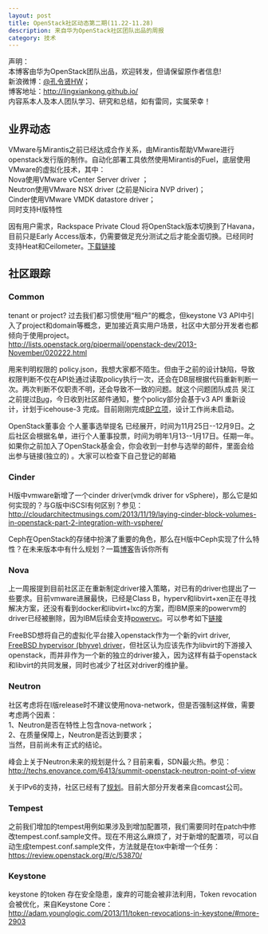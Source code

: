 ```yaml
---
layout: post
title: OpenStack社区动态第二期(11.22-11.28)
description: 来自华为OpenStack社区团队出品的周报
category: 技术
---
```


声明：  
本博客由华为OpenStack团队出品，欢迎转发，但请保留原作者信息!  
新浪微博：[@孔令贤HW](http://weibo.com/lingxiankong)；  
博客地址：<http://lingxiankong.github.io/>  
内容系本人及本人团队学习、研究和总结，如有雷同，实属荣幸！

## 业界动态
VMware与Mirantis之前已经达成合作关系，由Mirantis帮助VMware进行openstack发行版的制作。自动化部署工具依然使用Mirantis的Fuel，底层使用VMware的虚拟化技术，其中：  
Nova使用VMware vCenter Server driver ；  
Neutron使用VMware NSX driver (之前是Nicira NVP driver)；  
Cinder使用VMware VMDK datastore driver；  
同时支持H版特性

因有用户需求，Rackspace Private Cloud 将OpenStack版本切换到了Havana，目前只是Early Access版本，仍需要做足充分测试之后才能全面切换。已经同时支持Heat和Ceilometer。[下载链接](http://www.rackspace.com/cloud/private/openstack_software/)

## 社区跟踪

### Common
tenant or project? 过去我们都习惯使用“租户”的概念，但keystone V3 API中引入了project和domain等概念，更加接近真实用户场景，社区中大部分开发者也都倾向于使用project。  
<http://lists.openstack.org/pipermail/openstack-dev/2013-November/020222.html>

用来判明权限的 policy.json，我想大家都不陌生。但由于之前的设计缺陷，导致权限判断不仅在API处通过读取policy执行一次，还会在DB层根据代码重新判断一次。两次判断不仅职责不明，还会导致不一致的问题。就这个问题团队成员 吴江 之前提过[Bug](https://bugs.launchpad.net/bugs/1240831)，今日收到社区邮件通知，整个policy部分会基于v3 API 重新设计，计划于icehouse-3 完成。目前刚刚完成[BP立项](https://blueprints.launchpad.net/nova/+spec/v3-api-policy)，设计工作尚未启动。

OpenStack董事会 个人董事选举提名 已经展开，时间为11月25日--12月9日。之后社区会根据名单，进行个人董事投票，时间为明年1月13--1月17日。任期一年。  
如果你之前加入了OpenStack基金会，你会收到一封参与选举的邮件，里面会给出参与链接(独立的) 。大家可以检查下自己登记的邮箱

### Cinder
H版中vmware新增了一个cinder driver(vmdk driver for vSphere)，那么它是如何实现的？与G版中iSCSI有何区别？参见：  
<http://cloudarchitectmusings.com/2013/11/19/laying-cinder-block-volumes-in-openstack-part-2-integration-with-vsphere/>  

Ceph在OpenStack的存储中扮演了重要的角色，那么在H版中Ceph实现了什么特性？在未来版本中有什么规划？一篇[博客](http://techs.enovance.com/6424/back-from-the-summit-cephopenstack-integration)告诉你所有

### Nova
上一周报提到目前社区正在重新制定driver接入策略，对已有的driver也提出了一些要求。目前vmware进展最快，已经是Class B，hyperv和libvirt+xen正在寻找解决方案，还没有看到docker和libvirt+lxc的方案，而IBM原来的powervm的driver已经被删除，因为IBM后续会支持[powervc](https://review.openstack.org/#/c/57774/)。可以参考如下[链接](http://ci.openstack.org/third_party.html)

FreeBSD想将自己的虚拟化平台接入openstack作为一个新的virt driver, [FreeBSD hypervisor (bhyve) driver](https://blueprints.launchpad.net/nova/+spec/freebsd-compute-node)，但社区认为应该先作为libvirt的下游接入openstack，而并非作为一个新的独立的driver接入，因为这样有益于openstack和libvirt的共同发展，同时也减少了社区对driver的维护量。

### Neutron
社区考虑将在I版release时不建议使用nova-network，但是否强制这样做，需要考虑两个因素：  
1、Neutron是否在特性上包含nova-network；  
2、在质量保障上，Neutron是否达到要求；  
当然，目前尚未有正式的结论。

峰会上关于Neutron未来的规划是什么？目前来看，SDN最火热。参见：  
<http://techs.enovance.com/6413/summit-openstack-neutron-point-of-view>

关于IPv6的支持，社区已经有了[规划](https://blueprints.launchpad.net/neutron/+spec/ipv6-feature-parity)。目前大部分开发者来自comcast公司。

### Tempest
之前我们增加的tempest用例如果涉及到增加配置项，我们需要同时在patch中修改tempest.conf.sample文件。现在不用这么麻烦了，对于新增的配置项，可以自动生成tempest.conf.sample文件，方法就是在tox中新增一个任务：  
<https://review.openstack.org/#/c/53870/>

### Keystone
keystone 的token 存在安全隐患，废弃的可能会被非法利用，Token revocation 会被优化，来自Keystone Core：  
<http://adam.younglogic.com/2013/11/token-revocations-in-keystone/#more-2903>








